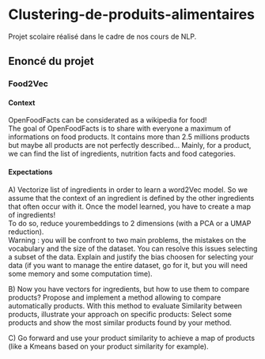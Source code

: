 # Clustering-de-produits-alimentaires

Projet scolaire réalisé dans le cadre de nos cours de NLP.

## Enoncé du projet 

### Food2Vec
#### Context
OpenFoodFacts can be considerated as a wikipedia for food!\
The goal of OpenFoodFacts is to share with everyone a maximum of informations on food
products. It contains more than 2.5 millions products but maybe all products are not
perfectly described... Mainly, for a product, we can find the list of ingredients, nutrition facts
and food categories.
#### Expectations
A) Vectorize list of ingredients in order to learn a word2Vec model. So we assume that the
context of an ingredient is defined by the other ingredients that often occur with it. Once
the model learned, you have to create a map of ingredients!  
To do so, reduce yourembeddings to 2 dimensions (with a PCA or a UMAP reduction).  
Warning : you will be confront to two main problems, the mistakes on the vocabulary and
the size of the dataset. You can resolve this issues selecting a subset of the data. Explain and
justify the bias choosen for selecting your data (if you want to manage the entire dataset, go
for it, but you will need some memory and some computation time).
  
  
B) Now you have vectors for ingredients, but how to use them to compare products?
Propose and implement a method allowing to compare automatically products.
With this method to evaluate Similarity between products, illustrate your approach on
specific products: Select some products and show the most similar products found by your
method.
  
  
C) Go forward and use your product similarity to achieve a map of products (like a Kmeans
based on your product similarity for example).
  

